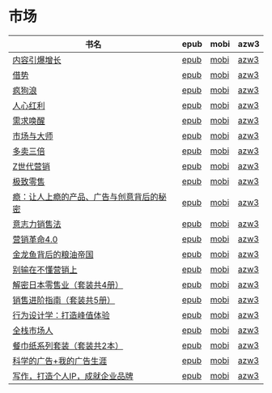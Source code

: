 # 市场

| 书名 | epub | mobi | azw3 |
| --- | --- | --- | --- |
| [内容引爆增长](http://ct.dalanmei.com/f/31084289-771246930-d1df0c) | [epub](http://ct.dalanmei.com/f/31084289-771246930-d1df0c) | [mobi](http://ct.dalanmei.com/f/31084289-771231750-02418a) | [azw3](http://ct.dalanmei.com/f/31084289-771236627-49e679) |
| [借势](http://ct.dalanmei.com/f/31084289-771240648-d857bd) | [epub](http://ct.dalanmei.com/f/31084289-771240648-d857bd) | [mobi](http://ct.dalanmei.com/f/31084289-771228860-cbefc6) | [azw3](http://ct.dalanmei.com/f/31084289-771232657-227d9e) |
| [疯狗浪](http://ct.dalanmei.com/f/31084289-771241353-008afc) | [epub](http://ct.dalanmei.com/f/31084289-771241353-008afc) | [mobi](http://ct.dalanmei.com/f/31084289-771229923-a65a46) | [azw3](http://ct.dalanmei.com/f/31084289-771233479-8e6050) |
| [人心红利](http://ct.dalanmei.com/f/31084289-771246019-6e4c01) | [epub](http://ct.dalanmei.com/f/31084289-771246019-6e4c01) | [mobi](http://ct.dalanmei.com/f/31084289-771230350-80bc24) | [azw3](http://ct.dalanmei.com/f/31084289-771235820-27734d) |
| [需求唤醒](http://ct.dalanmei.com/f/31084289-596120292-ba10af) | [epub](http://ct.dalanmei.com/f/31084289-596120292-ba10af) | [mobi](http://ct.dalanmei.com/f/31084289-596120028-e0b669) | [azw3](http://ct.dalanmei.com/f/31084289-596120199-e883a8) |
| [市场与大师](http://ct.dalanmei.com/f/31084289-589491720-b72402) | [epub](http://ct.dalanmei.com/f/31084289-589491720-b72402) | [mobi](http://ct.dalanmei.com/f/31084289-589444153-2f330c) | [azw3](http://ct.dalanmei.com/f/31084289-589448483-432956) |
| [多卖三倍](http://ct.dalanmei.com/f/31084289-570285868-df825f) | [epub](http://ct.dalanmei.com/f/31084289-570285868-df825f) | [mobi](http://ct.dalanmei.com/f/31084289-570170026-2c186f) | [azw3](http://ct.dalanmei.com/f/31084289-570358041-42d0ed) |
| [Z世代营销](http://ct.dalanmei.com/f/31084289-570237454-10b02a) | [epub](http://ct.dalanmei.com/f/31084289-570237454-10b02a) | [mobi](http://ct.dalanmei.com/f/31084289-569452203-02587d) | [azw3](http://ct.dalanmei.com/f/31084289-571419184-34f7fc) |
| [极致零售](http://ct.dalanmei.com/f/31084289-572087582-0f81a9) | [epub](http://ct.dalanmei.com/f/31084289-572087582-0f81a9) | [mobi](http://ct.dalanmei.com/f/31084289-571728676-e87be6) | [azw3](http://ct.dalanmei.com/f/31084289-572112673-06dd9f) |
| [瘾：让人上瘾的产品、广告与创意背后的秘密](http://ct.dalanmei.com/f/31084289-572093614-417125) | [epub](http://ct.dalanmei.com/f/31084289-572093614-417125) | [mobi](http://ct.dalanmei.com/f/31084289-571727085-6b140f) | [azw3](http://ct.dalanmei.com/f/31084289-572114456-1dbdfe) |
| [意志力销售法](http://ct.dalanmei.com/f/31084289-572116691-9ef5ea) | [epub](http://ct.dalanmei.com/f/31084289-572116691-9ef5ea) | [mobi](http://ct.dalanmei.com/f/31084289-571664921-6cdf22) | [azw3](http://ct.dalanmei.com/f/31084289-572176618-2f90df) |
| [营销革命4.0](http://ct.dalanmei.com/f/31084289-571800268-4c7ead) | [epub](http://ct.dalanmei.com/f/31084289-571800268-4c7ead) | [mobi](http://ct.dalanmei.com/f/31084289-571531945-dc823b) | [azw3](http://ct.dalanmei.com/f/31084289-572195004-806cb6) |
| [金龙鱼背后的粮油帝国](http://ct.dalanmei.com/f/31084289-571866026-43aaeb) | [epub](http://ct.dalanmei.com/f/31084289-571866026-43aaeb) | [mobi](http://ct.dalanmei.com/f/31084289-571551357-6ab919) | [azw3](http://ct.dalanmei.com/f/31084289-572202179-4ec549) |
| [别输在不懂营销上](http://ct.dalanmei.com/f/31084289-571877658-db33fa) | [epub](http://ct.dalanmei.com/f/31084289-571877658-db33fa) | [mobi](http://ct.dalanmei.com/f/31084289-571551722-ebd1db) | [azw3](http://ct.dalanmei.com/f/31084289-572202320-01742e) |
| [解密日本零售业（套装共4册）](http://ct.dalanmei.com/f/31084289-571773867-6394f2) | [epub](http://ct.dalanmei.com/f/31084289-571773867-6394f2) | [mobi](http://ct.dalanmei.com/f/31084289-571496033-29caf0) | [azw3](http://ct.dalanmei.com/f/31084289-571918782-864eeb) |
| [销售进阶指南（套装共5册）](http://ct.dalanmei.com/f/31084289-572121015-e3fd71) | [epub](http://ct.dalanmei.com/f/31084289-572121015-e3fd71) | [mobi](http://ct.dalanmei.com/f/31084289-571596253-2aea48) | [azw3](http://ct.dalanmei.com/f/31084289-571977762-0686b5) |
| [行为设计学：打造峰值体验](http://ct.dalanmei.com/f/31084289-571833070-19ba21) | [epub](http://ct.dalanmei.com/f/31084289-571833070-19ba21) | [mobi](http://ct.dalanmei.com/f/31084289-571549616-6893e1) | [azw3](http://ct.dalanmei.com/f/31084289-572065562-8acf7d) |
| [全栈市场人](http://ct.dalanmei.com/f/31084289-571733863-059e1e) | [epub](http://ct.dalanmei.com/f/31084289-571733863-059e1e) | [mobi](http://ct.dalanmei.com/f/31084289-571584833-947be9) | [azw3](http://ct.dalanmei.com/f/31084289-571850506-f37943) |
| [餐巾纸系列套装（套装共2本）](http://ct.dalanmei.com/f/31084289-571737864-60f704) | [epub](http://ct.dalanmei.com/f/31084289-571737864-60f704) | [mobi](http://ct.dalanmei.com/f/31084289-571588636-c14428) | [azw3](http://ct.dalanmei.com/f/31084289-571868018-2df651) |
| [科学的广告+我的广告生涯](http://ct.dalanmei.com/f/31084289-571783913-9669f1) | [epub](http://ct.dalanmei.com/f/31084289-571783913-9669f1) | [mobi](http://ct.dalanmei.com/f/31084289-571432981-955ddd) | [azw3](http://ct.dalanmei.com/f/31084289-571884756-4f14be) |
| [写作，打造个人IP，成就企业品牌](http://ct.dalanmei.com/f/31084289-571792445-c63584) | [epub](http://ct.dalanmei.com/f/31084289-571792445-c63584) | [mobi](http://ct.dalanmei.com/f/31084289-571459050-115984) | [azw3](http://ct.dalanmei.com/f/31084289-571904327-ef9c5d) |
